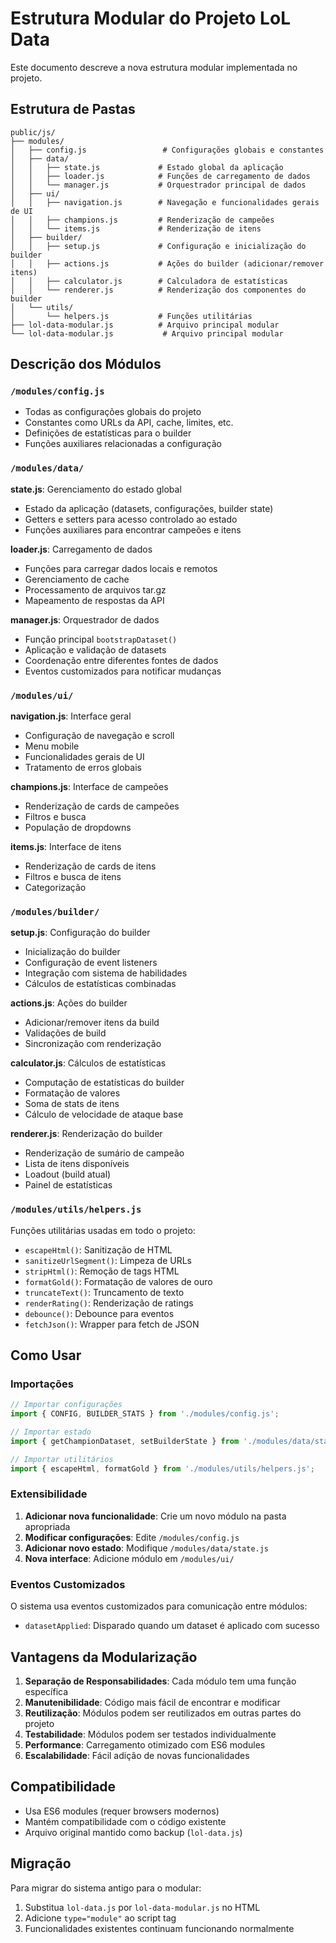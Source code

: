 # Estrutura Modular do Projeto LoL Data

Este documento descreve a nova estrutura modular implementada no projeto.

## Estrutura de Pastas

```
public/js/
├── modules/
│   ├── config.js                 # Configurações globais e constantes
│   ├── data/
│   │   ├── state.js             # Estado global da aplicação
│   │   ├── loader.js            # Funções de carregamento de dados
│   │   └── manager.js           # Orquestrador principal de dados
│   ├── ui/
│   │   ├── navigation.js        # Navegação e funcionalidades gerais de UI
│   │   ├── champions.js         # Renderização de campeões
│   │   └── items.js             # Renderização de itens
│   ├── builder/
│   │   ├── setup.js             # Configuração e inicialização do builder
│   │   ├── actions.js           # Ações do builder (adicionar/remover itens)
│   │   ├── calculator.js        # Calculadora de estatísticas
│   │   └── renderer.js          # Renderização dos componentes do builder
│   └── utils/
│       └── helpers.js           # Funções utilitárias
├── lol-data-modular.js          # Arquivo principal modular
└── lol-data-modular.js           # Arquivo principal modular
```

## Descrição dos Módulos

### `/modules/config.js`
- Todas as configurações globais do projeto
- Constantes como URLs da API, cache, limites, etc.
- Definições de estatísticas para o builder
- Funções auxiliares relacionadas a configuração

### `/modules/data/`
**state.js**: Gerenciamento do estado global
- Estado da aplicação (datasets, configurações, builder state)
- Getters e setters para acesso controlado ao estado
- Funções auxiliares para encontrar campeões e itens

**loader.js**: Carregamento de dados
- Funções para carregar dados locais e remotos
- Gerenciamento de cache
- Processamento de arquivos tar.gz
- Mapeamento de respostas da API

**manager.js**: Orquestrador de dados
- Função principal `bootstrapDataset()`
- Aplicação e validação de datasets
- Coordenação entre diferentes fontes de dados
- Eventos customizados para notificar mudanças

### `/modules/ui/`
**navigation.js**: Interface geral
- Configuração de navegação e scroll
- Menu mobile
- Funcionalidades gerais de UI
- Tratamento de erros globais

**champions.js**: Interface de campeões
- Renderização de cards de campeões
- Filtros e busca
- População de dropdowns

**items.js**: Interface de itens
- Renderização de cards de itens
- Filtros e busca de itens
- Categorização

### `/modules/builder/`
**setup.js**: Configuração do builder
- Inicialização do builder
- Configuração de event listeners
- Integração com sistema de habilidades
- Cálculos de estatísticas combinadas

**actions.js**: Ações do builder
- Adicionar/remover itens da build
- Validações de build
- Sincronização com renderização

**calculator.js**: Cálculos de estatísticas
- Computação de estatísticas do builder
- Formatação de valores
- Soma de stats de itens
- Cálculo de velocidade de ataque base

**renderer.js**: Renderização do builder
- Renderização de sumário de campeão
- Lista de itens disponíveis
- Loadout (build atual)
- Painel de estatísticas

### `/modules/utils/helpers.js`
Funções utilitárias usadas em todo o projeto:
- `escapeHtml()`: Sanitização de HTML
- `sanitizeUrlSegment()`: Limpeza de URLs
- `stripHtml()`: Remoção de tags HTML
- `formatGold()`: Formatação de valores de ouro
- `truncateText()`: Truncamento de texto
- `renderRating()`: Renderização de ratings
- `debounce()`: Debounce para eventos
- `fetchJson()`: Wrapper para fetch de JSON

## Como Usar

### Importações
```javascript
// Importar configurações
import { CONFIG, BUILDER_STATS } from './modules/config.js';

// Importar estado
import { getChampionDataset, setBuilderState } from './modules/data/state.js';

// Importar utilitários
import { escapeHtml, formatGold } from './modules/utils/helpers.js';
```

### Extensibilidade
1. **Adicionar nova funcionalidade**: Crie um novo módulo na pasta apropriada
2. **Modificar configurações**: Edite `/modules/config.js`
3. **Adicionar novo estado**: Modifique `/modules/data/state.js`
4. **Nova interface**: Adicione módulo em `/modules/ui/`

### Eventos Customizados
O sistema usa eventos customizados para comunicação entre módulos:
- `datasetApplied`: Disparado quando um dataset é aplicado com sucesso

## Vantagens da Modularização

1. **Separação de Responsabilidades**: Cada módulo tem uma função específica
2. **Manutenibilidade**: Código mais fácil de encontrar e modificar
3. **Reutilização**: Módulos podem ser reutilizados em outras partes do projeto
4. **Testabilidade**: Módulos podem ser testados individualmente
5. **Performance**: Carregamento otimizado com ES6 modules
6. **Escalabilidade**: Fácil adição de novas funcionalidades

## Compatibilidade

- Usa ES6 modules (requer browsers modernos)
- Mantém compatibilidade com o código existente
- Arquivo original mantido como backup (`lol-data.js`)

## Migração

Para migrar do sistema antigo para o modular:
1. Substitua `lol-data.js` por `lol-data-modular.js` no HTML
2. Adicione `type="module"` ao script tag
3. Funcionalidades existentes continuam funcionando normalmente